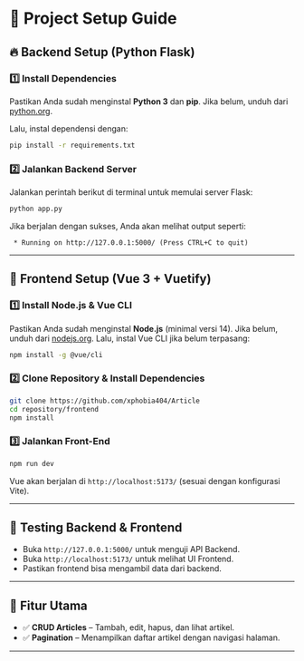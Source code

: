 # 📝 Project Setup Guide

## 🔥 Backend Setup (Python Flask)

### 1️⃣ Install Dependencies
Pastikan Anda sudah menginstal **Python 3** dan **pip**. Jika belum, unduh dari [python.org](https://www.python.org/downloads/).

Lalu, instal dependensi dengan:
```sh
pip install -r requirements.txt
```

### 2️⃣ Jalankan Backend Server
Jalankan perintah berikut di terminal untuk memulai server Flask:
```sh
python app.py
```
Jika berjalan dengan sukses, Anda akan melihat output seperti:
```
 * Running on http://127.0.0.1:5000/ (Press CTRL+C to quit)
```

---

## 🎨 Frontend Setup (Vue 3 + Vuetify)

### 1️⃣ Install Node.js & Vue CLI
Pastikan Anda sudah menginstal **Node.js** (minimal versi 14). Jika belum, unduh dari [nodejs.org](https://nodejs.org/).
Lalu, instal Vue CLI jika belum terpasang:
```sh
npm install -g @vue/cli
```

### 2️⃣ Clone Repository & Install Dependencies
```sh
git clone https://github.com/xphobia404/Article
cd repository/frontend
npm install
```

### 3️⃣ Jalankan Front-End
```sh
npm run dev
```
Vue akan berjalan di `http://localhost:5173/` (sesuai dengan konfigurasi Vite).

---

## 🚀 Testing Backend & Frontend
- Buka `http://127.0.0.1:5000/` untuk menguji API Backend.
- Buka `http://localhost:5173/` untuk melihat UI Frontend.
- Pastikan frontend bisa mengambil data dari backend.

---

## 🎯 Fitur Utama
- ✅ **CRUD Articles** – Tambah, edit, hapus, dan lihat artikel.
- ✅ **Pagination** – Menampilkan daftar artikel dengan navigasi halaman.

---
